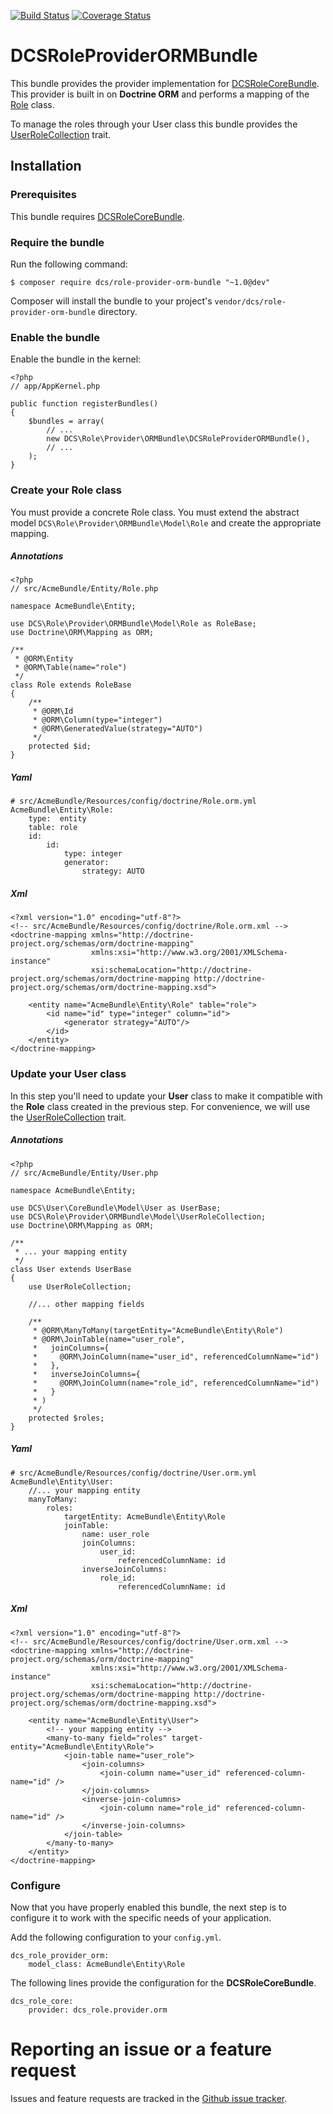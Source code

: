 [![Build Status](https://travis-ci.org/damianociarla/DCSRoleProviderORMBundle.svg?branch=master)](https://travis-ci.org/damianociarla/DCSRoleProviderORMBundle) 
[![Coverage Status](https://coveralls.io/repos/github/damianociarla/DCSRoleProviderORMBundle/badge.svg?branch=master)](https://coveralls.io/github/damianociarla/DCSRoleProviderORMBundle?branch=master)

# DCSRoleProviderORMBundle

This bundle provides the provider implementation for [DCSRoleCoreBundle](https://github.com/damianociarla/DCSRoleCoreBundle). 
This provider is built in on **Doctrine ORM** and performs a mapping of the [Role](https://github.com/damianociarla/DCSRoleProviderORMBundle/blob/master/src/Model/Role.php) class. 

To manage the roles through your User class this bundle provides the [UserRoleCollection](https://github.com/damianociarla/DCSRoleProviderORMBundle/blob/master/src/Model/UserRoleCollection.php) trait.

## Installation

### Prerequisites

This bundle requires [DCSRoleCoreBundle](https://github.com/damianociarla/DCSRoleCoreBundle).

### Require the bundle

Run the following command:

	$ composer require dcs/role-provider-orm-bundle "~1.0@dev"

Composer will install the bundle to your project's `vendor/dcs/role-provider-orm-bundle` directory.

### Enable the bundle

Enable the bundle in the kernel:

	<?php
	// app/AppKernel.php

	public function registerBundles()
	{
		$bundles = array(
			// ...
			new DCS\Role\Provider\ORMBundle\DCSRoleProviderORMBundle(),
			// ...
		);
	}

### Create your Role class

You must provide a concrete Role class. You must extend the abstract model `DCS\Role\Provider\ORMBundle\Model\Role` and create the appropriate mapping.

##### Annotations

    <?php
    // src/AcmeBundle/Entity/Role.php

    namespace AcmeBundle\Entity;

    use DCS\Role\Provider\ORMBundle\Model\Role as RoleBase;
    use Doctrine\ORM\Mapping as ORM;

    /**
     * @ORM\Entity
     * @ORM\Table(name="role")
     */
    class Role extends RoleBase
    {
        /**
         * @ORM\Id
         * @ORM\Column(type="integer")
         * @ORM\GeneratedValue(strategy="AUTO")
         */
        protected $id;
    }

##### Yaml

    # src/AcmeBundle/Resources/config/doctrine/Role.orm.yml
	AcmeBundle\Entity\Role:
	    type:  entity
	    table: role
	    id:
	        id:
	            type: integer
	            generator:
	                strategy: AUTO

##### Xml

	<?xml version="1.0" encoding="utf-8"?>
	<!-- src/AcmeBundle/Resources/config/doctrine/Role.orm.xml -->
	<doctrine-mapping xmlns="http://doctrine-project.org/schemas/orm/doctrine-mapping"
	                  xmlns:xsi="http://www.w3.org/2001/XMLSchema-instance"
	                  xsi:schemaLocation="http://doctrine-project.org/schemas/orm/doctrine-mapping http://doctrine-project.org/schemas/orm/doctrine-mapping.xsd">
	
	    <entity name="AcmeBundle\Entity\Role" table="role">
	        <id name="id" type="integer" column="id">
	            <generator strategy="AUTO"/>
	        </id>
	    </entity>
	</doctrine-mapping>
	
### Update your User class

In this step you'll need to update your **User** class to make it compatible with the **Role** class created in the previous step. For convenience, we will use the [UserRoleCollection](https://github.com/damianociarla/DCSRoleProviderORMBundle/blob/master/src/Model/UserRoleCollection.php) trait.

##### Annotations

    <?php
    // src/AcmeBundle/Entity/User.php

    namespace AcmeBundle\Entity;

    use DCS\User\CoreBundle\Model\User as UserBase;
    use DCS\Role\Provider\ORMBundle\Model\UserRoleCollection;
    use Doctrine\ORM\Mapping as ORM;

    /**
     * ... your mapping entity
     */
    class User extends UserBase
    {
        use UserRoleCollection;
        
        //... other mapping fields
        
        /**
         * @ORM\ManyToMany(targetEntity="AcmeBundle\Entity\Role")
         * @ORM\JoinTable(name="user_role",
         *   joinColumns={
         *     @ORM\JoinColumn(name="user_id", referencedColumnName="id")
         *   },
         *   inverseJoinColumns={
         *     @ORM\JoinColumn(name="role_id", referencedColumnName="id")
         *   }
         * )
         */
        protected $roles;
    }


##### Yaml

    # src/AcmeBundle/Resources/config/doctrine/User.orm.yml
	AcmeBundle\Entity\User:
	    //... your mapping entity
	    manyToMany:
            roles:
                targetEntity: AcmeBundle\Entity\Role
                joinTable:
                    name: user_role
                    joinColumns:
                        user_id:
                            referencedColumnName: id
                    inverseJoinColumns:
                        role_id:
                            referencedColumnName: id

##### Xml

	<?xml version="1.0" encoding="utf-8"?>
	<!-- src/AcmeBundle/Resources/config/doctrine/User.orm.xml -->
	<doctrine-mapping xmlns="http://doctrine-project.org/schemas/orm/doctrine-mapping"
	                  xmlns:xsi="http://www.w3.org/2001/XMLSchema-instance"
	                  xsi:schemaLocation="http://doctrine-project.org/schemas/orm/doctrine-mapping http://doctrine-project.org/schemas/orm/doctrine-mapping.xsd">
	
	    <entity name="AcmeBundle\Entity\User">
	        <!-- your mapping entity -->
	        <many-to-many field="roles" target-entity="AcmeBundle\Entity\Role">
                <join-table name="user_role">
                    <join-columns>
                        <join-column name="user_id" referenced-column-name="id" />
                    </join-columns>
                    <inverse-join-columns>
                        <join-column name="role_id" referenced-column-name="id" />
                    </inverse-join-columns>
                </join-table>
            </many-to-many>
	    </entity>
	</doctrine-mapping>

### Configure

Now that you have properly enabled this bundle, the next step is to configure it to work with the specific needs of your application.

Add the following configuration to your `config.yml`.

    dcs_role_provider_orm:
        model_class: AcmeBundle\Entity\Role

The following lines provide the configuration for the **DCSRoleCoreBundle**.        
        
    dcs_role_core:
        provider: dcs_role.provider.orm

# Reporting an issue or a feature request

Issues and feature requests are tracked in the [Github issue tracker](https://github.com/damianociarla/DCSRoleProviderORMBundle/issues).